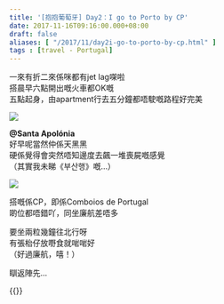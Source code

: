 ```yaml
---
title: '[抱抱葡萄牙] Day2：I go to Porto by CP'
date: 2017-11-16T09:16:00.000+08:00
draft: false
aliases: [ "/2017/11/day2i-go-to-porto-by-cp.html" ]
tags : [travel - Portugal]
---
```


一來有折二來係咪都有jet lag㗎啦  
搭晨早六點開出嘅火車都OK嘅  
五點起身，由apartment行去五分鐘都唔駛嘅路程好完美  

[![](https://c1.staticflickr.com/5/4556/38355345942_6809fa230e_z.jpg)](https://c1.staticflickr.com/5/4556/38355345942_6809fa230e_z.jpg)

**@Santa Apolónia**  
好早呢當然仲係天黑黑  
硬係覺得會突然唔知邊度去飆一堆喪屍嘅感覺  
（其實我未睇《부산행》嘅...）  

[![](https://c1.staticflickr.com/5/4518/24514819688_81b02ddfdd_z.jpg)](https://c1.staticflickr.com/5/4518/24514819688_81b02ddfdd_z.jpg)

搭嘅係CP，即係Comboios de Portugal  
啲位都唔錯吖，同坐廉航差唔多  
  
要坐兩粒幾鐘往北行呀  
有張枱仔放嘢食就啱啱好  
（好過廉航，嘻！）  
  
瞓返陣先...  
  

{{<portugal>}}  
